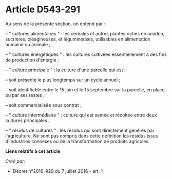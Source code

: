 # Article D543-291

Au sens de la présente section, on entend par :

– " cultures alimentaires " : les céréales et autres plantes riches en amidon, sucrières, oléagineuses, et légumineuses,
utilisables en alimentation humaine ou animale ;

– " cultures énergétiques " : les cultures cultivées essentiellement à des fins de production d'énergie ;

– " culture principale " : la culture d'une parcelle qui est :

– soit présente le plus longtemps sur un cycle annuel ;

– soit identifiable entre le 15 juin et le 15 septembre sur la parcelle, en place ou par ses restes ;

– soit commercialisée sous contrat ;

– " culture intermédiaire " : culture qui est semée et récoltée entre deux cultures principales ;

– " résidus de cultures " : les résidus qui sont directement générés par l'agriculture. Ne sont pas compris dans cette
définition les résidus issus d'industries connexes ou de la transformation de produits agricoles.

**Liens relatifs à cet article**

_Créé par_:

  - Décret n°2016-929 du 7 juillet 2016 - art. 1
